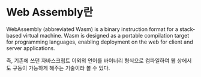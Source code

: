 # Web Assembly란

WebAssembly (abbreviated Wasm) is a binary instruction format for a stack-based virtual machine.
Wasm is designed as a portable compilation target for programming languages, enabling deployment on the web for client and server applications.

즉, 기존에 쓰던 자바스크립트 이외의 언어를 바이너리 형식으로 컴파일하여 웹 상에서도 구동이 가능하게 해주는 기술이라 볼 수 있다.

